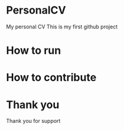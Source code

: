 # PersonalCV
My personal CV
This is my first github project 

# How to run

# How to contribute

# Thank you
Thank you for support